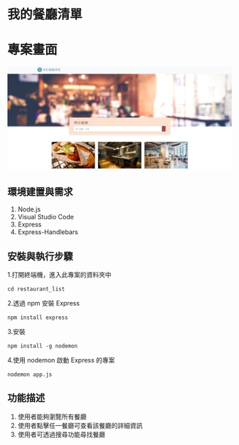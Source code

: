 # 我的餐廳清單

# 專案畫面
![image](https://github.com/HiSandyLee/restaurant-list/blob/master/%E6%88%91%E7%9A%84%E9%A4%90%E5%BB%B3%E6%B8%85%E5%96%AE.JPG?raw=true)


## 環境建置與需求
1. Node.js
2. Visual Studio Code
3. Express
4. Express-Handlebars 

## 安裝與執行步驟
1.打開終端機，進入此專案的資料夾中
```
cd restaurant_list
```
2.透過 npm 安裝 Express
```
npm install express 
```
3.安裝 
```
npm install -g nodemon
```
4.使用 nodemon 啟動 Express 的專案
```
nodemon app.js
```


## 功能描述
1. 使用者能夠瀏覽所有餐廳
2. 使用者點擊任一餐廳可查看該餐廳的詳細資訊
3. 使用者可透過搜尋功能尋找餐廳
